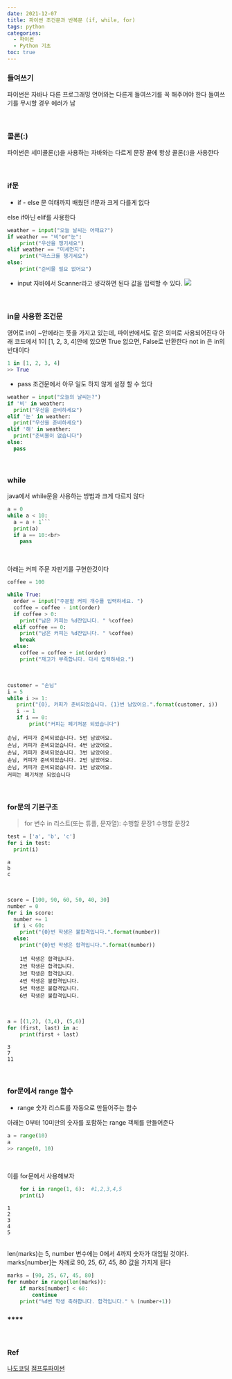 ```yaml
---
date: 2021-12-07
title: 파이썬 조건문과 반복문 (if, while, for)
tags: python
categories:
  - 파이썬
  - Python 기초
toc: true
---
```

  

### **들여쓰기**
파이썬은 자바나 다른 프로그래밍 언어와는 다른게 들여쓰기를 꼭 해주어야 한다
들여쓰기를 무시할 경우 에러가 남

<br>

### **콜론(:)**
파이썬은 세미콜론(;)을 사용하는 자바와는 다르게
문장 끝에 항상 콜론(:)을 사용한다

<br>

### **if문**
- if - else 문
여태까지 배웠던 if문과 크게 다를게 없다

else if아닌 elif를 사용한다
```python
weather = input("오늘 날씨는 어때요?")                   
if weather == "비"or"눈":          
    print("우산을 챙기세요")       
elif weather == "미세먼지":     
    print("마스크를 챙기세요")      
else:                       
    print("준비물 필요 없어요")     
```
                            
- input
자바에서 Scanner라고 생각하면 된다
값을 입력할 수 있다.
![](/images/python05/input.PNG)

<br>

### **in을 사용한 조건문**
영어로 in이 ~안에라는 뜻을 가지고 있는데, 파이썬에서도 같은 의미로 사용되어진다
아래 코드에서 1이 [1, 2, 3, 4]안에 있으면 True 없으면, False로 반환한다 
not in 은 in의 반대이다

```python
1 in [1, 2, 3, 4]
>> True
```
- pass
조건문에서 아무 일도 하지 않게 설정 할 수 있다

```python
weather = input("오늘의 날씨는?")
if '비' in weather:
  print("우산을 준비하세요")
elif '눈' in weather:
  print("우산을 준비하세요")
elif '해' in weather:
  print("준비물이 없습니다")
else:
  pass
```

<br>

### **while**

java에서 while문을 사용하는 방법과 크게 다르지 않다  

```python
a = 0
while a < 10:
  a = a + 1```
  print(a)
  if a == 10:<br>
    pass
```
    
<br>

아래는 커피 주문 자판기를 구현한것이다
```python
coffee = 100

while True:
  order = input("주문할 커피 개수를 입력하세요. ")
  coffee = coffee - int(order)
  if coffee > 0:
    print("남은 커피는 %d잔입니다. " %coffee)
  elif coffee == 0:
    print("남은 커피는 %d잔입니다. " %coffee)
    break
  else:
    coffee = coffee + int(order)
    print("재고가 부족합니다. 다시 입력하세요.")  
```
      
<br>

 ```python
customer = "손님"
i = 5
while i >= 1:
    print("{0}, 커피가 준비되었습니다. {1}번 남았어요.".format(customer, i))
    i -= 1
    if i == 0:
        print("커피는 폐기처분 되었습니다")
``` 
    손님, 커피가 준비되었습니다. 5번 남았어요.
    손님, 커피가 준비되었습니다. 4번 남았어요.
    손님, 커피가 준비되었습니다. 3번 남았어요.
    손님, 커피가 준비되었습니다. 2번 남았어요.
    손님, 커피가 준비되었습니다. 1번 남았어요.
    커피는 폐기처분 되었습니다

<br>

### **for문의 기본구조**
> for 변수 in 리스트(또는 튜플, 문자열):
>  수행할 문장1
>  수행할 문장2

```python
test = ['a', 'b', 'c']
for i in test:
  print(i)
```
    a
    b
    c

<br>

```python
score = [100, 90, 60, 50, 40, 30]
number = 0
for i in score:
  number += 1
  if i < 60:
    print("{0}번 학생은 불합격입니다.".format(number))
  else:
    print("{0}번 학생은 합격입니다.".format(number))
```
        1번 학생은 합격입니다.
        2번 학생은 합격입니다.
        3번 학생은 합격입니다.
        4번 학생은 불합격입니다.
        5번 학생은 불합격입니다.
        6번 학생은 불합격입니다.
<br>

```python
a = [(1,2), (3,4), (5,6)]
for (first, last) in a:
    print(first + last)
```
    3
    7
    11

<br>

### **for문에서 range 함수**
- range
숫자 리스트를 자동으로 만들어주는 함수

아래는 0부터 10미만의 숫자를 포함하는 range 객체를 만들어준다
```python
a = range(10)
a
>> range(0, 10)
```
<br>

이를 for문에서 사용해보자

```python
    for i in range(1, 6):  #1,2,3,4,5
    print(i)

```
    1
    2
    3
    4
    5

<br>       
len(marks)는 5, number 변수에는 0에서 4까지 숫자가 대입될 것이다.
marks[number]는 차례로 90, 25, 67, 45, 80 값을 가지게 된다

```python
marks = [90, 25, 67, 45, 80]
for number in range(len(marks)):
    if marks[number] < 60: 
        continue
    print("%d번 학생 축하합니다. 합격입니다." % (number+1))
```

### ****   
<br>       
       
### **Ref**  
[나도코딩](https://www.youtube.com/watch?v=kWiCuklohdY)
[점프투파이썬](https://wikidocs.net/1015)

<br>
<br>
<br>
